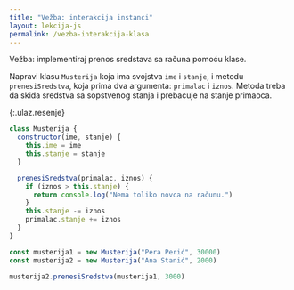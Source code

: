 ```yaml
---
title: "Vežba: interakcija instanci"
layout: lekcija-js
permalink: /vezba-interakcija-klasa
---
```


Vežba: implementiraj prenos sredstava sa računa pomoću klase.

Napravi klasu `Musterija` koja ima svojstva `ime` i `stanje`, i metodu `prenesiSredstva`, koja prima dva argumenta: `primalac` i `iznos`. Metoda treba da skida sredstva sa sopstvenog stanja i prebacuje na stanje primaoca.

{:.ulaz.resenje}
```js
class Musterija {
  constructor(ime, stanje) {
    this.ime = ime
    this.stanje = stanje
  }

  prenesiSredstva(primalac, iznos) {
    if (iznos > this.stanje) {
      return console.log("Nema toliko novca na računu.")
    }
    this.stanje -= iznos
    primalac.stanje += iznos
  }
}

const musterija1 = new Musterija("Pera Perić", 30000)
const musterija2 = new Musterija("Ana Stanić", 2000)

musterija2.prenesiSredstva(musterija1, 3000)
```
